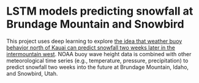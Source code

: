# LSTM models predicting snowfall at Brundage Mountain and Snowbird

This project uses deep learning to explore [the idea that weather buoy behavior north of Kauai can predict snowfall two weeks later in the intermountain west](https://powderbuoy.com/what-is-a-buoypop-101/). NOAA buoy wave height data is combined with other meteorological time series (e.g., temperature, pressure, precipitation) to predict snowfall two weeks into the future at Brundage Mountain, Idaho, and Snowbird, Utah.
